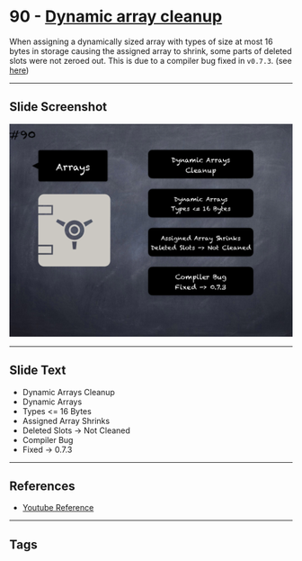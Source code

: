 # 90 - [Dynamic array cleanup](Dynamic%20array%20cleanup.md)
When assigning a dynamically sized array with types of size at most 16 bytes in storage causing the assigned array to shrink, some parts of deleted slots were not zeroed out. This is due to a compiler bug fixed in `v0.7.3`. (see [here](https://docs.soliditylang.org/en/v0.8.9/bugs.html))
___
## Slide Screenshot
![090.png](../../images/4.Pitfalls%20and%20Best%20Practices%20101/090.png)
___
## Slide Text
- Dynamic Arrays Cleanup
- Dynamic Arrays
- Types <= 16 Bytes
- Assigned Array Shrinks
- Deleted Slots -> Not Cleaned
- Compiler Bug 
- Fixed -> 0.7.3
___
## References
- [Youtube Reference](https://youtu.be/vyWLO5Dlg50?t=404)
___
## Tags